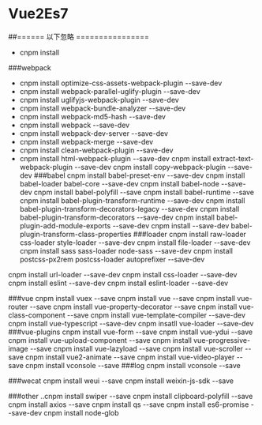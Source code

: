 # Vue2Es7









##====== 以下忽略 ================
- cnpm install

###webpack
- cnpm install  optimize-css-assets-webpack-plugin            --save-dev
- cnpm install  webpack-parallel-uglify-plugin                --save-dev
- cnpm install  uglifyjs-webpack-plugin                       --save-dev
- cnpm install  webpack-bundle-analyzer                       --save-dev
- cnpm install  webpack-md5-hash                              --save-dev
- cnpm install  webpack                                       --save-dev
- cnpm install  webpack-dev-server                            --save-dev
- cnpm install  webpack-merge                                 --save-dev
- cnpm install  clean-webpack-plugin                          --save-dev
- cnpm install  html-webpack-plugin                           --save-dev
   cnpm install  extract-text-webpack-plugin                   --save-dev
   cnpm install  copy-webpack-plugin                           --save-dev
###babel
 cnpm install  babel-preset-env                              --save-dev
 cnpm install  babel-loader babel-core                       --save-dev
 cnpm install  babel-node                                     --save-dev
 cnpm install  babel-polyfill --save
 cnpm install  babel-runtime --save
 cnpm install  babel-plugin-transform-runtime                 --save-dev
 cnpm install  babel-plugin-transform-decorators-legacy       --save-dev
 cnpm install  babel-plugin-transform-decorators              --save-dev
 cnpm install  babel-plugin-add-module-exports                --save-dev
 cnpm install --save-dev babel-plugin-transform-class-properties
###loader
 cnpm install  raw-loader css-loader  style-loader           --save-dev
 cnpm install  file-loader                        --save-dev
 cnpm install  sass sass-loader node-sass                    --save-dev
 cnpm install  postcss-px2rem  postcss-loader autoprefixer   --save-dev

 cnpm install  url-loader                                    --save-dev
 cnpm install  css-loader                                    --save-dev
 cnpm install eslint --save-dev
 cnpm install eslint-loader --save-dev



###vue
 cnpm install  vuex                                          --save
 cnpm install  vue                                           --save
 cnpm install  vue-router                                    --save
 cnpm install  vue-property-decorator                        --save
 cnpm install  vue-class-component                           --save
 cnpm install  vue-template-compiler                         --save-dev
 cnpm install  vue-typescript                                --save-dev
 cnpm insatll  vue-loader                                    --save-dev
###vue-plugins
 cnpm install  vue-form                                       --save
 cnpm install  vue-ydui                                       --save
 cnpm install  vue-upload-component                           --save
 cnpm install  vue-progressive-image                          --save
 cnpm install  vue-lazyload                                   --save
 cnpm install  vue-scroller                                   --save
 cnpm install  vue2-animate                                   --save
 cnpm install  vue-video-player   --save
 cnpm install  vconsole          --save
###log
 cnpm install  vconsole                                       --save

###wecat
 cnpm install  weui                                           --save
 cnpm install  weixin-js-sdk                                  --save

###other
 ..cnpm install  swiper                                         --save
 cnpm install  clipboard-polyfill                             --save
 cnpm install  axios                                          --save
 cnpm install  qs                                             --save
 cnpm install  es6-promise                                     --save-dev
 cnpm install  node-glob
